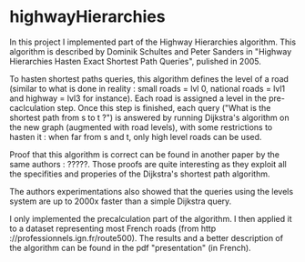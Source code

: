 # highwayHierarchies



In this project I implemented part of the Highway Hierarchies algorithm. This algorithm is described by Dominik Schultes and Peter Sanders in "Highway Hierarchies Hasten Exact Shortest Path Queries", pulished in 2005.

To hasten shortest paths queries, this algorithm defines the level of a road (similar to what is done in reality : small roads = lvl 0, national roads = lvl1 and highway = lvl3 for instance). Each road is assigned a level in the pre-caclculation step. Once this step is finished, each query ("What is the shortest path from s to t ?") is answered by running Dijkstra's algorithm on the new graph (augmented with road levels), with some restrictions to hasten it : when far from s and t, only high level roads can be used.

Proof that this algorithm is correct can be found in another paper by the same authors : ?????. Those proofs are quite interesting as they exploit all the specifities and properies of the Dijkstra's shortest path algorithm.

The authors experimentations also showed that the queries using the levels system are up to 2000x faster than a simple Dijkstra query.

I only implemented the precalculation part of the algorithm. I then applied it to a dataset representing most French roads (from http ://professionnels.ign.fr/route500). The results and a better description of the algorithm can be found in the pdf "presentation" (in French).
